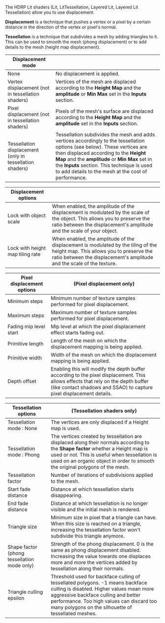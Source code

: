 The HDRP Lit shaders (Lit, LitTessellation, Layered Lit, Layered Lit Tessellation) allow you to use displacement. 

**Displacement** is a technique that pushes a vertex or a pixel by a certain distance in the direction of the vertex or pixel's normal.

**Tessellation** is a technique that subdivides a mesh by adding triangles to it. This can be used to smooth the mesh (phong displacement) or to add details to the mesh (height map displacement).

| Displacement mode                                        |                                                              |
| -------------------------------------------------------- | ------------------------------------------------------------ |
| None                                                     | No displacement is applied.                                  |
| Vertex displacement (not in tessellation shaders)        | Vertices of the mesh are displaced according to the **Height Map** and the **amplitude** or **Min Max** set in the **Inputs** section. |
| Pixel displacement (not in tessellation shaders)         | Pixels of the mesh's surface are displaced according to the **Height Map** and the **amplitude** set in the **Inputs** section. |
| Tessellation displacement (only in tessellation shaders) | Tessellation subdivides the mesh and adds vertices accordingly to the tessellation options (see below). These vertices are then displaced according to the **Height Map** and the **amplitude** or **Min Max** set in the **Inputs** section. This technique is used to add details to the mesh at the cost of performance. |

| Displacement options             |                                                              |
| -------------------------------- | ------------------------------------------------------------ |
| Lock with object scale           | When enabled, the amplitude of the displacement is modulated by the scale of the object. This allows you to preserve the ratio between the displacement's amplitude and the scale of your object. |
| Lock with height map tiling rate | When enabled, the amplitude of the displacement is modulated by the tiling of the height map. This allows you to preserve the ratio between the displacement's amplitude and the scale of the texture. |

| Pixel displacement options | (Pixel displacement only)                                    |
| -------------------------- | ------------------------------------------------------------ |
| Minimum steps              | Minimum number of texture samples performed for pixel displacement. |
| Maximum steps              | Maximum number of texture samples performed for pixel displacement. |
| Fading mip level start     | Mip level at which the pixel displacement effect starts fading out. |
| Primitive length           | Length of the mesh on which the displacement mapping is being applied. |
| Primitive width            | Width of the mesh on which the displacement mapping is being applied. |
| Depth offset               | Enabling this will modify the depth buffer according to the pixel displacement. This allows effects that rely on the depth buffer (like contact shadows and SSAO) to capture pixel displacement details. |

| Tessellation options                        | (Tessellation shaders only)                                  |
| ------------------------------------------- | ------------------------------------------------------------ |
| Tessellation mode : None                    | The vertices are only displaced if a Height map is used.     |
| Tessellation mode : Phong                   | The vertices created by tessellation are displaced along their normals according to the **Shape factor** whether a Height map is used or not. This is useful when tessellation is used on an organic object in order to smooth the original polygons of the mesh. |
| Tessellation factor                         | Number of iterations of subdivisions applied to the mesh.    |
| Start fade distance                         | Distance at which tessellation starts disappearing.          |
| End fade distance                           | Distance at which tessellation is no longer visible and the initial mesh is rendered. |
| Triangle size                               | Minimum size in pixel that a triangle can have. When this size is reached on a triangle, increasing the tessellation factor won't subdivide this triangle anymore. |
| Shape factor (phong tessellation mode only) | Strength of the phong displacement. 0 is the same as phong displacement disabled. Increasing the value towards one displaces more and more the vertices added by tessellation along their normals. |
| Triangle culling epsilon                    | Threshold used for backface culling of tessellated polygons. -1 means backface culling is disabled. Higher values mean more aggressive backface culling and better performance. Too high values can discard too many polygons on the silhouette of tessellated meshes. |